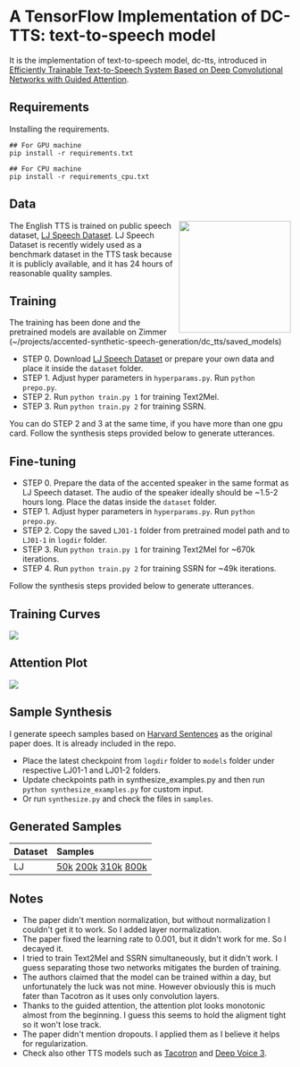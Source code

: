 # A TensorFlow Implementation of DC-TTS: text-to-speech model

It is the implementation of text-to-speech model, dc-tts, introduced in [Efficiently Trainable Text-to-Speech System Based on Deep Convolutional Networks with Guided Attention](https://arxiv.org/abs/1710.08969). 

## Requirements

Installing the requirements.
```
## For GPU machine
pip install -r requirements.txt

## For CPU machine
pip install -r requirements_cpu.txt
```

## Data

<img src="https://image.shutterstock.com/z/stock-vector-lj-letters-four-colors-in-abstract-background-logo-design-identity-in-circle-alphabet-letter-418687846.jpg" height="200" align="right">

The English TTS is trained on public speech dataset, [LJ Speech Dataset](https://keithito.com/LJ-Speech-Dataset/). LJ Speech Dataset is recently widely used as a benchmark dataset in the TTS task because it is publicly available, and it has 24 hours of reasonable quality samples.


## Training

The training has been done and the pretrained models are available on Zimmer (~/projects/accented-synthetic-speech-generation/dc_tts/saved_models)

  * STEP 0. Download [LJ Speech Dataset](https://keithito.com/LJ-Speech-Dataset/) or prepare your own data and place it inside the `dataset` folder.
  * STEP 1. Adjust hyper parameters in `hyperparams.py`. Run `python prepo.py`.
  * STEP 2. Run `python train.py 1` for training Text2Mel. 
  * STEP 3. Run `python train.py 2` for training SSRN.

You can do STEP 2 and 3 at the same time, if you have more than one gpu card.
Follow the synthesis steps provided below to generate utterances.

## Fine-tuning 

  * STEP 0. Prepare the data of the accented speaker in the same format as LJ Speech dataset. The audio of the speaker ideally should be ~1.5-2 hours long. Place the datas inside the `dataset` folder.
  * STEP 1. Adjust hyper parameters in `hyperparams.py`. Run `python prepo.py`.
  * STEP 2. Copy the saved `LJ01-1` folder from pretrained model path and to `LJ01-1` in `logdir` folder.  
  * STEP 3. Run `python train.py 1` for training Text2Mel for ~670k iterations. 
  * STEP 4. Run `python train.py 2` for training SSRN for ~49k iterations.
  
Follow the synthesis steps provided below to generate utterances. 

## Training Curves

<img src="fig/training_curves.png">

## Attention Plot
<img src="fig/attention.gif">

## Sample Synthesis
I generate speech samples based on [Harvard Sentences](http://www.cs.columbia.edu/~hgs/audio/harvard.html) as the original paper does. It is already included in the repo.

  * Place the latest checkpoint from `logdir` folder to `models` folder under respective LJ01-1 and LJ01-2 folders.
  * Update checkpoints path in synthesize_examples.py and then run `python synthesize_examples.py` for custom input.
  * Or run `synthesize.py` and check the files in `samples`.

## Generated Samples

| Dataset       | Samples |
| :----- |:-------------|
| LJ      | [50k](https://soundcloud.com/kyubyong-park/sets/dc_tts) [200k](https://soundcloud.com/kyubyong-park/sets/dc_tts_lj_200k) [310k](https://soundcloud.com/kyubyong-park/sets/dc_tts_lj_310k) [800k](https://soundcloud.com/kyubyong-park/sets/dc_tts_lj_800k)|
 

## Notes

  * The paper didn't mention normalization, but without normalization I couldn't get it to work. So I added layer normalization.
  * The paper fixed the learning rate to 0.001, but it didn't work for me. So I decayed it.
  * I tried to train Text2Mel and SSRN simultaneously, but it didn't work. I guess separating those two networks mitigates the burden of training.
  * The authors claimed that the model can be trained within a day, but unfortunately the luck was not mine. However obviously this is much fater than Tacotron as it uses only convolution layers.
  * Thanks to the guided attention, the attention plot looks monotonic almost from the beginning. I guess this seems to hold the aligment tight so it won't lose track.
  * The paper didn't mention dropouts. I applied them as I believe it helps for regularization.
  * Check also other TTS models such as [Tacotron](https://github.com/kyubyong/tacotron) and [Deep Voice 3](https://github.com/kyubyong/deepvoice3).
  
